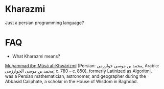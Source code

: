 # Kharazmi
Just a persian programming language?

# FAQ
- What Kharazmi means?

[Muḥammad ibn Mūsā al-Khwārizmī](https://en.wikipedia.org/wiki/Muhammad_ibn_Musa_al-Khwarizmi)  (Persian: محمد بن موسی خوارزمی‎‎, Arabic: محمد بن موسى الخوارزمی‎‎; c. 780 – c. 850), formerly Latinized as Algoritmi, was a Persian mathematician, astronomer, and geographer during the Abbasid Caliphate, a scholar in the House of Wisdom in Baghdad.

